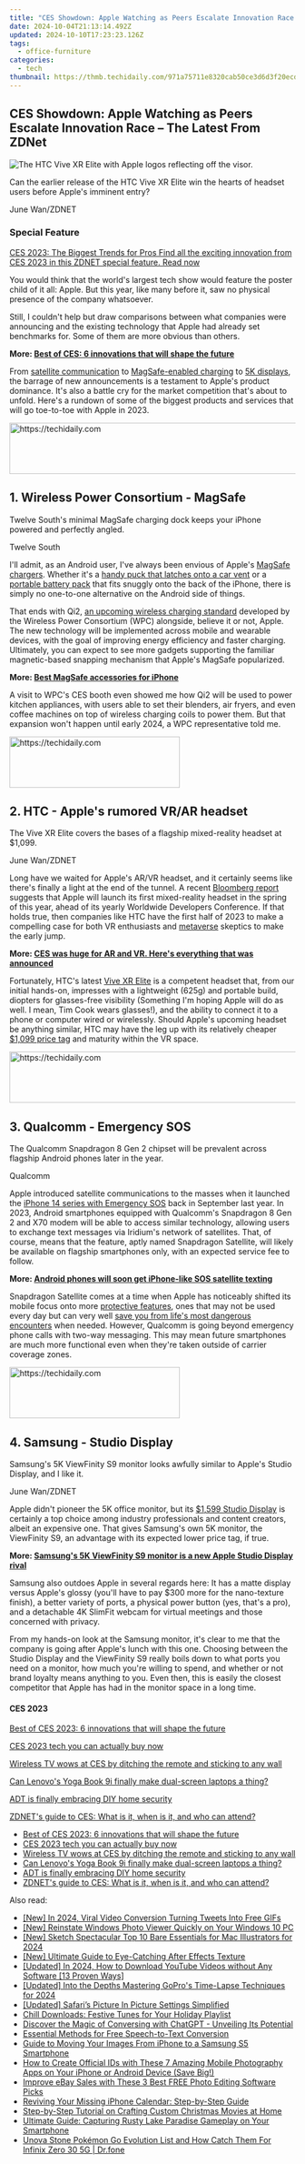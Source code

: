 ```yaml
---
title: "CES Showdown: Apple Watching as Peers Escalate Innovation Race – The Latest From ZDNet"
date: 2024-10-04T21:13:14.492Z
updated: 2024-10-10T17:23:23.126Z
tags:
  - office-furniture
categories:
  - tech
thumbnail: https://thmb.techidaily.com/971a75711e8320cab50ce3d6d3f20ecd50a3ca9874f23293eacb87d6417f00bb.jpg
---
```


## CES Showdown: Apple Watching as Peers Escalate Innovation Race – The Latest From ZDNet

![The HTC Vive XR Elite with Apple logos reflecting off the visor.](https://www.zdnet.com/a/img/resize/edc7a9ab866360aedd62c4d542650b7632b0024e/2023/01/09/264314f5-c3a4-454b-b5e0-7c8ba66d30b1/htc-vive-xr-elite-apple-logo.jpg?auto=webp&width=1280)

Can the earlier release of the HTC Vive XR Elite win the hearts of headset users before Apple's imminent entry?

June Wan/ZDNET

### Special Feature

[CES 2023: The Biggest Trends for Pros Find all the exciting innovation from CES 2023 in this ZDNET special feature.  Read now](https://www.zdnet.com/topic/ces-2023-the-biggest-trends-for-pros/)

You would think that the world's largest tech show would feature the poster child of it all: Apple. But this year, like many before it, saw no physical presence of the company whatsoever. 

Still, I couldn't help but draw comparisons between what companies were announcing and the existing technology that Apple had already set benchmarks for. Some of them are more obvious than others.

**More: [Best of CES: 6 innovations that will shape the future](https://www.zdnet.com/article/best-of-ces-2023-innovations-that-will-shape-the-future/)**

From [satellite communication](https://www.zdnet.com/article/android-phones-will-soon-get-iphone-like-sos-satellite-texting/) to [MagSafe-enabled charging](https://www.zdnet.com/article/iphone-magsafe-style-wireless-charging-could-soon-be-everywhere-including-your-android-phone/) to [5K displays](https://www.zdnet.com/article/samsungs-5k-viewfinity-s9-monitor-is-a-new-apple-studio-display-rival/), the barrage of new announcements is a testament to Apple's product dominance. It's also a battle cry for the market competition that's about to unfold. Here's a rundown of some of the biggest products and services that will go toe-to-toe with Apple in 2023.

<!-- affiliate ads begin -->
<a href="https://appsumo.8odi.net/c/5597632/2112007/7443" target="_top" id="2112007">
  <img src="//a.impactradius-go.com/display-ad/7443-2112007" border="0" alt="https://techidaily.com" width="728" height="90"/>
</a>
<img height="0" width="0" src="https://appsumo.8odi.net/i/5597632/2112007/7443" style="position:absolute;visibility:hidden;" border="0" />
<!-- affiliate ads end -->

## 1\. Wireless Power Consortium - MagSafe

Twelve South's minimal MagSafe charging dock keeps your iPhone powered and perfectly angled.

Twelve South

I'll admit, as an Android user, I've always been envious of Apple's [MagSafe chargers](https://apple.sjv.io/c/159047/435031/7613?&sharedId=zdnet&u=https%3A%2F%2Fwww.apple.com%2Fshop%2Fproduct%2FMHXH3AM%2FA%2Fmagsafe-charger&subId1=zd-%5F%5FCOM%5FCLICK%5FID%5F%5F-dtp). Whether it's a [handy puck that latches onto a car vent](https://buy.geni.us/Proxy.ashx?TSID=368250&GR%5FURL=https%3A%2F%2Fwww.amazon.com%2FBelkin-MagSafe-iPhone-Magnetically-Mounted%2Fdp%2FB08LQVD6ZR%3Ftag%3Dzd-buy-button-20%26ascsubtag%3D%5F%5FCOM%5FCLICK%5FID%5F%5F%7C8b92c26b-8155-499a-bdae-dbabd78074c4%7Cdtp&dtb=1) or a [portable battery pack](https://www.zdnet.com/article/this-59-anker-magsafe-charger-offers-something-apples-doesnt/) that fits snuggly onto the back of the iPhone, there is simply no one-to-one alternative on the Android side of things.

That ends with Qi2, [an upcoming wireless charging standard](https://www.zdnet.com/article/iphone-magsafe-style-wireless-charging-could-soon-be-everywhere-including-your-android-phone/) developed by the Wireless Power Consortium (WPC) alongside, believe it or not, Apple. The new technology will be implemented across mobile and wearable devices, with the goal of improving energy efficiency and faster charging. Ultimately, you can expect to see more gadgets supporting the familiar magnetic-based snapping mechanism that Apple's MagSafe popularized. 

**More: [Best MagSafe accessories for iPhone](https://www.zdnet.com/article/best-magsafe-accessory/)**

A visit to WPC's CES booth even showed me how Qi2 will be used to power kitchen appliances, with users able to set their blenders, air fryers, and even coffee machines on top of wireless charging coils to power them. But that expansion won't happen until early 2024, a WPC representative told me.

<!-- affiliate ads begin -->
<a href="https://wigfever.sjv.io/c/5597632/1995803/22899" target="_top" id="1995803">
  <img src="//a.impactradius-go.com/display-ad/22899-1995803" border="0" alt="https://techidaily.com" width="300" height="90"/>
</a>
<img height="0" width="0" src="https://wigfever.sjv.io/i/5597632/1995803/22899" style="position:absolute;visibility:hidden;" border="0" />
<!-- affiliate ads end -->

## 2\. HTC - Apple's rumored VR/AR headset

The Vive XR Elite covers the bases of a flagship mixed-reality headset at $1,099.

June Wan/ZDNET

Long have we waited for Apple's AR/VR headset, and it certainly seems like there's finally a light at the end of the tunnel. A recent [Bloomberg report](https://www.bloomberg.com/news/newsletters/2023-01-08/when-will-apple-launch-the-reality-pro-mixed-reality-headset-apple-2023-devices-lcnfzkc7) suggests that Apple will launch its first mixed-reality headset in the spring of this year, ahead of its yearly Worldwide Developers Conference. If that holds true, then companies like HTC have the first half of 2023 to make a compelling case for both VR enthusiasts and [metaverse](https://www.zdnet.com/article/what-is-the-metaverse-and-who-will-build-it/) skeptics to make the early jump. 

**More: [CES was huge for AR and VR. Here's everything that was announced](https://www.zdnet.com/article/ces-2023-was-huge-for-ar-and-vr-heres-everything-important-that-was-announced/)**

Fortunately, HTC's latest [Vive XR Elite](https://www.zdnet.com/article/htcs-vive-xr-elite-aims-to-be-the-new-premium-headset-for-the-masses/) is a competent headset that, from our initial hands-on, impresses with a lightweight (625g) and portable build, diopters for glasses-free visibility (Something I'm hoping Apple will do as well. I mean, Tim Cook wears glasses!), and the ability to connect it to a phone or computer wired or wirelessly. Should Apple's upcoming headset be anything similar, HTC may have the leg up with its relatively cheaper [$1,099 price tag](https://www.anrdoezrs.net/links/9041660/type/dlg/sid/zd-%5F%5FCOM%5FCLICK%5FID%5F%5F-dtp/https://www.vive.com/us/product/vive-xr-elite/overview/) and maturity within the VR space.

<!-- affiliate ads begin -->
<a href="https://imp.i110150.net/c/5597632/798165/11305" target="_top" id="798165">
  <img src="//a.impactradius-go.com/display-ad/11305-798165" border="0" alt="https://techidaily.com" width="728" height="90"/>
</a>
<img height="0" width="0" src="https://imp.i110150.net/i/5597632/798165/11305" style="position:absolute;visibility:hidden;" border="0" />
<!-- affiliate ads end -->

## 3\. Qualcomm - Emergency SOS

The Qualcomm Snapdragon 8 Gen 2 chipset will be prevalent across flagship Android phones later in the year.

Qualcomm

Apple introduced satellite communications to the masses when it launched the [iPhone 14 series with Emergency SOS](https://www.zdnet.com/article/how-the-apple-iphone-14-connects-to-satellites-during-emergencies/) back in September last year. In 2023, Android smartphones equipped with Qualcomm's Snapdragon 8 Gen 2 and X70 modem will be able to access similar technology, allowing users to exchange text messages via Iridium's network of satellites. That, of course, means that the feature, aptly named Snapdragon Satellite, will likely be available on flagship smartphones only, with an expected service fee to follow.

**More: [Android phones will soon get iPhone-like SOS satellite texting](https://www.zdnet.com/article/android-phones-will-soon-get-iphone-like-sos-satellite-texting/)**

Snapdragon Satellite comes at a time when Apple has noticeably shifted its mobile focus onto more [protective features](https://www.zdnet.com/article/apple-announces-a-brand-new-life-saving-feature-crash-detection/), ones that may not be used every day but can very well [save you from life's most dangerous encounters](https://www.zdnet.com/article/the-iphone-14s-satellite-texting-feature-saves-stranded-snowmobiler-in-alaska/) when needed. However, Qualcomm is going beyond emergency phone calls with two-way messaging. This may mean future smartphones are much more functional even when they're taken outside of carrier coverage zones. 

<!-- affiliate ads begin -->
<a href="https://aligracehair.sjv.io/c/5597632/1934183/19272" target="_top" id="1934183">
  <img src="//a.impactradius-go.com/display-ad/19272-1934183" border="0" alt="https://techidaily.com" width="300" height="90"/>
</a>
<img height="0" width="0" src="https://aligracehair.sjv.io/i/5597632/1934183/19272" style="position:absolute;visibility:hidden;" border="0" />
<!-- affiliate ads end -->

## 4\. Samsung - Studio Display

Samsung's 5K ViewFinity S9 monitor looks awfully similar to Apple's Studio Display, and I like it.

June Wan/ZDNET

Apple didn't pioneer the 5K office monitor, but its [$1,599 Studio Display](https://buy.geni.us/Proxy.ashx?TSID=368250&GR%5FURL=https%3A%2F%2Fwww.amazon.com%2FApple-Studio-Display-Standard-Tilt-Adjustable%2Fdp%2FB09V3GZD32%3Ftag%3Dzd-buy-button-20%26ascsubtag%3D%5F%5FCOM%5FCLICK%5FID%5F%5F%7C8b92c26b-8155-499a-bdae-dbabd78074c4%7Cdtp&dtb=1) is certainly a top choice among industry professionals and content creators, albeit an expensive one. That gives Samsung's own 5K monitor, the ViewFinity S9, an advantage with its expected lower price tag, if true. 

**More: [Samsung's 5K ViewFinity S9 monitor is a new Apple Studio Display rival](https://www.zdnet.com/article/samsungs-5k-viewfinity-s9-monitor-is-a-new-apple-studio-display-rival/)**

Samsung also outdoes Apple in several regards here: It has a matte display versus Apple's glossy (you'll have to pay $300 more for the nano-texture finish), a better variety of ports, a physical power button (yes, that's a pro), and a detachable 4K SlimFit webcam for virtual meetings and those concerned with privacy. 

From my hands-on look at the Samsung monitor, it's clear to me that the company is going after Apple's lunch with this one. Choosing between the Studio Display and the ViewFinity S9 really boils down to what ports you need on a monitor, how much you're willing to spend, and whether or not brand loyalty means anything to you. Even then, this is easily the closest competitor that Apple has had in the monitor space in a long time.

#### CES 2023

[Best of CES 2023: 6 innovations that will shape the future](https://www.zdnet.com/article/best-of-ces-2023-innovations-that-will-shape-the-future/ "Best of CES 2023: 6 innovations that will shape the future")

[CES 2023 tech you can actually buy now](https://www.zdnet.com/article/ces-2023-tech-you-can-buy/ "CES 2023 tech you can actually buy now")

[Wireless TV wows at CES by ditching the remote and sticking to any wall](https://www.zdnet.com/article/groundbreaking-wireless-tv-ditches-the-remote-and-sticks-to-any-wall-without-a-mount/ "Wireless TV wows at CES by ditching the remote and sticking to any wall")

[Can Lenovo's Yoga Book 9i finally make dual-screen laptops a thing?](https://www.zdnet.com/article/can-lenovos-yoga-book-9i-finally-make-dual-screen-laptops-a-thing/ "Can Lenovo's Yoga Book 9i finally make dual-screen laptops a thing?")

[ADT is finally embracing DIY home security](https://www.zdnet.com/article/adt-is-finally-embracing-diy-home-security/ "ADT is finally embracing DIY home security")

[ZDNET's guide to CES: What is it, when is it, and who can attend?](https://www.zdnet.com/article/zdnets-guide-to-ces-2024-what-is-it-and-who-can-attend/ "ZDNET's guide to CES: What is it, when is it, and who can attend?")

* [Best of CES 2023: 6 innovations that will shape the future](https://www.zdnet.com/article/best-of-ces-2023-innovations-that-will-shape-the-future/ "Best of CES 2023: 6 innovations that will shape the future")
* [CES 2023 tech you can actually buy now](https://www.zdnet.com/article/ces-2023-tech-you-can-buy/ "CES 2023 tech you can actually buy now")
* [Wireless TV wows at CES by ditching the remote and sticking to any wall](https://www.zdnet.com/article/groundbreaking-wireless-tv-ditches-the-remote-and-sticks-to-any-wall-without-a-mount/ "Wireless TV wows at CES by ditching the remote and sticking to any wall")
* [Can Lenovo's Yoga Book 9i finally make dual-screen laptops a thing?](https://www.zdnet.com/article/can-lenovos-yoga-book-9i-finally-make-dual-screen-laptops-a-thing/ "Can Lenovo's Yoga Book 9i finally make dual-screen laptops a thing?")
* [ADT is finally embracing DIY home security](https://www.zdnet.com/article/adt-is-finally-embracing-diy-home-security/ "ADT is finally embracing DIY home security")
* [ZDNET's guide to CES: What is it, when is it, and who can attend?](https://www.zdnet.com/article/zdnets-guide-to-ces-2024-what-is-it-and-who-can-attend/ "ZDNET's guide to CES: What is it, when is it, and who can attend?")

<ins class="adsbygoogle"
     style="display:block"
     data-ad-format="autorelaxed"
     data-ad-client="ca-pub-7571918770474297"
     data-ad-slot="1223367746"></ins>

<ins class="adsbygoogle"
     style="display:block"
     data-ad-client="ca-pub-7571918770474297"
     data-ad-slot="8358498916"
     data-ad-format="auto"
     data-full-width-responsive="true"></ins>

<span class="atpl-alsoreadstyle">Also read:</span>
<div><ul>
<li><a href="https://twitter-videos.techidaily.com/new-in-2024-viral-video-conversion-turning-tweets-into-free-gifs/"><u>[New] In 2024, Viral Video Conversion Turning Tweets Into Free GIFs</u></a></li>
<li><a href="https://fox-http.techidaily.com/new-reinstate-windows-photo-viewer-quickly-on-your-windows-10-pc/"><u>[New] Reinstate Windows Photo Viewer Quickly on Your Windows 10 PC</u></a></li>
<li><a href="https://fox-access.techidaily.com/new-sketch-spectacular-top-10-bare-essentials-for-mac-illustrators-for-2024/"><u>[New] Sketch Spectacular Top 10 Bare Essentials for Mac Illustrators for 2024</u></a></li>
<li><a href="https://some-approaches.techidaily.com/new-ultimate-guide-to-eye-catching-after-effects-texture/"><u>[New] Ultimate Guide to Eye-Catching After Effects Texture</u></a></li>
<li><a href="https://youtube-web.techidaily.com/ed-in-2024-how-to-download-youtube-videos-without-any-software-13-proven-ways/"><u>[Updated] In 2024, How to Download YouTube Videos without Any Software [13 Proven Ways]</u></a></li>
<li><a href="https://article-files.techidaily.com/updated-into-the-depths-mastering-gopros-time-lapse-techniques-for-2024/"><u>[Updated] Into the Depths Mastering GoPro's Time-Lapse Techniques for 2024</u></a></li>
<li><a href="https://extra-approaches.techidaily.com/updated-safaris-picture-in-picture-settings-simplified/"><u>[Updated] Safari’s Picture In Picture Settings Simplified</u></a></li>
<li><a href="https://win-guides.techidaily.com/chill-downloads-festive-tunes-for-your-holiday-playlist/"><u>Chill Downloads: Festive Tunes for Your Holiday Playlist</u></a></li>
<li><a href="https://tech-revival.techidaily.com/discover-the-magic-of-conversing-with-chatgpt-unveiling-its-potential/"><u>Discover the Magic of Conversing with ChatGPT - Unveiling Its Potential</u></a></li>
<li><a href="https://win-guides.techidaily.com/essential-methods-for-free-speech-to-text-conversion/"><u>Essential Methods for Free Speech-to-Text Conversion</u></a></li>
<li><a href="https://win-guides.techidaily.com/guide-to-moving-your-images-from-iphone-to-a-samsung-s5-smartphone/"><u>Guide to Moving Your Images From iPhone to a Samsung S5 Smartphone</u></a></li>
<li><a href="https://win-guides.techidaily.com/how-to-create-official-ids-with-these-7-amazing-mobile-photography-apps-on-your-iphone-or-android-device-save-big/"><u>How to Create Official IDs with These 7 Amazing Mobile Photography Apps on Your iPhone or Android Device (Save Big!)</u></a></li>
<li><a href="https://win-guides.techidaily.com/improve-ebay-sales-with-these-3-best-free-photo-editing-software-picks/"><u>Improve eBay Sales with These 3 Best FREE Photo Editing Software Picks</u></a></li>
<li><a href="https://win-guides.techidaily.com/reviving-your-missing-iphone-calendar-step-by-step-guide/"><u>Reviving Your Missing iPhone Calendar: Step-by-Step Guide</u></a></li>
<li><a href="https://win-guides.techidaily.com/step-by-step-tutorial-on-crafting-custom-christmas-movies-at-home/"><u>Step-by-Step Tutorial on Crafting Custom Christmas Movies at Home</u></a></li>
<li><a href="https://win-guides.techidaily.com/ultimate-guide-capturing-rusty-lake-paradise-gameplay-on-your-smartphone/"><u>Ultimate Guide: Capturing Rusty Lake Paradise Gameplay on Your Smartphone</u></a></li>
<li><a href="https://android-pokemon-go.techidaily.com/unova-stone-pokemon-go-evolution-list-and-how-catch-them-for-infinix-zero-30-5g-drfone-by-drfone-virtual-android/"><u>Unova Stone Pokémon Go Evolution List and How Catch Them For Infinix Zero 30 5G | Dr.fone</u></a></li>
</ul></div>

